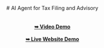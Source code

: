 <div align="center">
# AI Agent for Tax Filing and Advisory 
</div>
<br></br>
<div align="center">
   <a href="https://www.youtube.com/watch?v=AaxvfkI7mbM&ab_channel=ImranShaikh"><strong>➥ Video Demo</strong></a>
   <br><br>
   <a href="https://66f930a292c9be1cb3088b77--sage-bavarois-69fa5e.netlify.app/"><strong>➥ Live Website Demo</strong></a>
  
